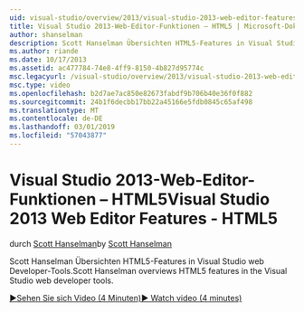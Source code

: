 ```yaml
---
uid: visual-studio/overview/2013/visual-studio-2013-web-editor-features-html5
title: Visual Studio 2013-Web-Editor-Funktionen – HTML5 | Microsoft-Dokumentation
author: shanselman
description: Scott Hanselman Übersichten HTML5-Features in Visual Studio web Developer-Tools.
ms.author: riande
ms.date: 10/17/2013
ms.assetid: ac477784-74e8-4ff9-8150-4b827d95774c
msc.legacyurl: /visual-studio/overview/2013/visual-studio-2013-web-editor-features-html5
msc.type: video
ms.openlocfilehash: b2d7ae7ac850e82673fabdf9b706b40e36f0f882
ms.sourcegitcommit: 24b1f6decbb17bb22a45166e5fdb0845c65af498
ms.translationtype: MT
ms.contentlocale: de-DE
ms.lasthandoff: 03/01/2019
ms.locfileid: "57043877"
---
```

<a name="visual-studio-2013-web-editor-features---html5"></a><span data-ttu-id="c5452-103">Visual Studio 2013-Web-Editor-Funktionen – HTML5</span><span class="sxs-lookup"><span data-stu-id="c5452-103">Visual Studio 2013 Web Editor Features - HTML5</span></span>
====================
<span data-ttu-id="c5452-104">durch [Scott Hanselman](https://github.com/shanselman)</span><span class="sxs-lookup"><span data-stu-id="c5452-104">by [Scott Hanselman](https://github.com/shanselman)</span></span>

<span data-ttu-id="c5452-105">Scott Hanselman Übersichten HTML5-Features in Visual Studio web Developer-Tools.</span><span class="sxs-lookup"><span data-stu-id="c5452-105">Scott Hanselman overviews HTML5 features in the Visual Studio web developer tools.</span></span>

[<span data-ttu-id="c5452-106">&#9654;Sehen Sie sich Video (4 Minuten)</span><span class="sxs-lookup"><span data-stu-id="c5452-106">&#9654; Watch video (4 minutes)</span></span>](https://channel9.msdn.com/Blogs/ASP-NET-Site-Videos/visual-studio-2013-web-editor-features-html5)
